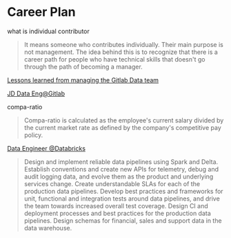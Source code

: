 # Career Plan

what is individual contributor
> It means someone who contributes individually. Their main purpose is not management. The idea behind this is to recognize that there is a career path for people who have technical skills that doesn't go through the path of becoming a manager.

[Lessons learned from managing the Gitlab Data team](https://about.gitlab.com/blog/2020/02/10/lessons-learned-as-data-team-manager/)

[JD Data Eng@Gitlab](https://about.gitlab.com/job-families/finance/data-engineer/)

compa-ratio
> Compa-ratio is calculated as the employee's current salary divided by the current market rate as defined by the company's competitive pay policy. 

[Data Engineer @Databricks](https://databricks.com/company/careers/open-positions/job?gh_jid=4103098002)

> Design and implement reliable data pipelines using Spark and Delta.
Establish conventions and create new APIs for telemetry, debug and audit logging data, and evolve them as the product and underlying services change.
Create understandable SLAs for each of the production data pipelines.
Develop best practices and frameworks for unit, functional and integration tests around data pipelines, and drive the team towards increased overall test coverage.
Design CI and deployment processes and best practices for the production data pipelines.
Design schemas for financial, sales and support data in the data warehouse.
